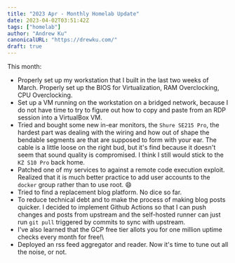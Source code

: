 ```yaml
---
title: "2023 Apr - Monthly Homelab Update"
date: 2023-04-02T03:51:42Z
tags: ["homelab"]
author: "Andrew Ku"
canonicalURL: "https://drewku.com/"
draft: true
---
```


This month:
- Properly set up my workstation that I built in the last two weeks of March. Properly set up the BIOS for Virtualization, RAM Overclocking, CPU Overclocking. 
- Set up a VM running on the workstation on a bridged network, because I do not have time to try to figure out how to copy and paste from an RDP session into a VirtualBox VM. 
- Tried and bought some new in-ear monitors, the `Shure SE215 Pro`, the hardest part was dealing with the wiring and how out of shape the bendable segments are that are supposed to form with your ear. The cable is a little loose on the right bud, but it's find because it doesn't seem that sound quality is compromised. I think I still would stick to the `KZ S10 Pro` back home.  
- Patched one of my services to against a remote code execution exploit. Realized that it is much better practice to add user accounts to the `docker` group rather than to use root.  :smile:
- Tried to find a replacement blog platform. No dice so far. 
- To reduce technical debt and to make the process of making blog posts quicker. I decided to implement Github Actions so that I can push changes and posts from upstream and the self-hosted runner can just run `git pull` triggered by commits to sync with upstream. 
- I've also learned that the GCP free tier allots you for one million uptime checks every month for free!\
- Deployed an rss feed aggregator and reader. Now it's time to tune out all the noise, or not. 
